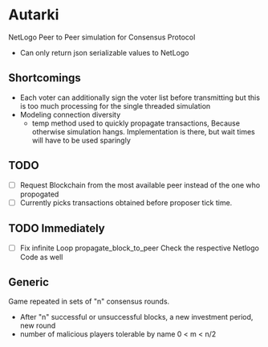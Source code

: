 # Autarki
NetLogo Peer to Peer simulation for Consensus Protocol
- Can only return json serializable values to NetLogo

## Shortcomings
- Each voter can additionally sign the voter list before transmitting 
but this is too much processing for the single threaded simulation
- Modeling connection diversity
    - temp method used to quickly propagate transactions, Because otherwise 
    simulation hangs. Implementation is there, but wait times will have to be used sparingly 

## TODO
- [ ] Request Blockchain from the most available peer instead of the one who propogated 
- [ ] Currently picks transactions obtained before proposer tick time.

## TODO Immediately
- [ ] Fix infinite Loop propagate_block_to_peer Check the respective Netlogo Code as well 

## Generic

Game repeated in sets of "n" consensus rounds. 
- After "n" successful or unsuccessful blocks, a new investment period, new round
- number of malicious players tolerable by name  0 < m < n/2 
  
